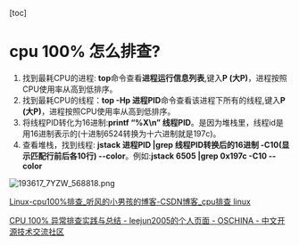 [toc]



# cpu 100% 怎么排查?

1. 找到最耗CPU的进程: **top**命令查看**进程运行信息列表**,键入**P (大P)**，进程按照CPU使用率从高到低排序。
2. 找到最耗CPU的线程：**top -Hp 进程PID**命令查看该进程下所有的线程,键入**P (大P)**，进程按照CPU使用率从高到低排序。
3. 将线程PID转化为16进制:**printf “%X\n” 线程PID**。是因为堆栈里，线程id是用16进制表示的(十进制6524转换为十六进制就是197c)。
4. 查看堆栈，找到线程: **jstack 进程PID |grep 线程PID转换后的16进制 -C10(显示匹配行前后各10行) --color**。例如:**jstack 6505 |grep 0x197c -C10 --color**

![193617_7YZW_568818.png](https://static.oschina.net/uploads/space/2018/0105/193617_7YZW_568818.png)

[Linux-cpu100%排查_听风的小男孩的博客-CSDN博客_cpu排查 linux](https://blog.csdn.net/m0_37576340/article/details/104548624)

[CPU 100% 异常排查实践与总结 - leejun2005的个人页面 - OSCHINA - 中文开源技术交流社区](https://my.oschina.net/leejun2005/blog/1602482)

